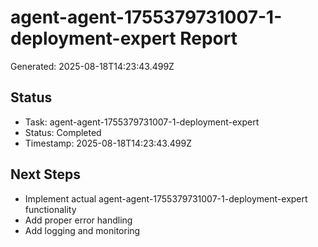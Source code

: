 # agent-agent-1755379731007-1-deployment-expert Report

Generated: 2025-08-18T14:23:43.499Z

## Status
- Task: agent-agent-1755379731007-1-deployment-expert
- Status: Completed
- Timestamp: 2025-08-18T14:23:43.499Z

## Next Steps
- Implement actual agent-agent-1755379731007-1-deployment-expert functionality
- Add proper error handling
- Add logging and monitoring

